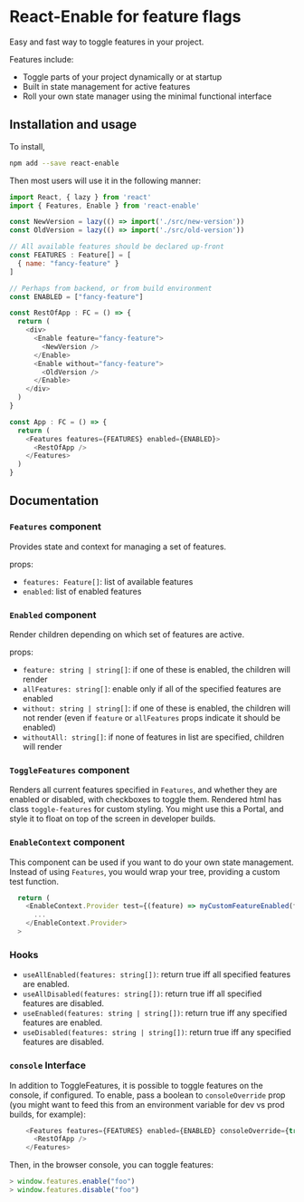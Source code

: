 # React-Enable for feature flags

Easy and fast way to toggle features in your project.

Features include:

* Toggle parts of your project dynamically or at startup
* Built in state management for active features
* Roll your own state manager using the minimal functional interface

## Installation and usage

To install,

```sh
npm add --save react-enable
```

Then most users will use it in the following manner:

```js
import React, { lazy } from 'react'
import { Features, Enable } from 'react-enable'

const NewVersion = lazy(() => import('./src/new-version'))
const OldVersion = lazy(() => import('./src/old-version'))

// All available features should be declared up-front
const FEATURES : Feature[] = [
  { name: "fancy-feature" }
]

// Perhaps from backend, or from build environment
const ENABLED = ["fancy-feature"]

const RestOfApp : FC = () => {
  return (
    <div>
      <Enable feature="fancy-feature">
        <NewVersion />
      </Enable>
      <Enable without="fancy-feature">
        <OldVersion />
      </Enable>
    </div>
  )
}

const App : FC = () => {
  return (
    <Features features={FEATURES} enabled={ENABLED}>
      <RestOfApp />
    </Features>
  )
}
```

## Documentation

### `Features` component

Provides state and context for managing a set of features.

props:

- `features: Feature[]`: list of available features
- `enabled`: list of enabled features

### `Enabled` component

Render children depending on which set of features are active.

props:

- `feature: string | string[]`: if one of these is enabled, the children will render
- `allFeatures: string[]`: enable only if all of the specified features are enabled
- `without: string | string[]`: if one of these is enabled, the children will not render (even if `feature`
  or `allFeatures` props indicate it should be enabled)
- `withoutAll: string[]`: if none of features in list are specified, children will render

### `ToggleFeatures` component

Renders all current features specified in `Features`, and whether they are enabled or disabled,
with checkboxes to toggle them.
Rendered html has class `toggle-features` for custom styling. You might use this a Portal,
and style it to float on top of the screen in developer builds.

### `EnableContext` component

This component can be used if you want to do your own state management.
Instead of using `Features`, you would wrap your tree, providing a custom test function.

```js
  return (
    <EnableContext.Provider test={(feature) => myCustomFeatureEnabled(feature)}>
      ...
    </EnableContext.Provider>
  >
```

### Hooks

- `useAllEnabled(features: string[])`:  return true iff all specified features are enabled.
- `useAllDisabled(features: string[])`: return true iff all specified features are disabled.
- `useEnabled(features: string | string[])`: return true iff any specified features are enabled.
- `useDisabled(features: string | string[])`: return true iff any specified features are disabled.


### `console` Interface

In addition to ToggleFeatures, it is possible to toggle features on the console, if configured. To enable,
pass a boolean to `consoleOverride` prop (you might want to feed this from an environment variable for dev vs
prod builds, for example):

```js
    <Features features={FEATURES} enabled={ENABLED} consoleOverride={true}>
      <RestOfApp />
    </Features>
```

Then, in the browser console, you can toggle features:

```js
> window.features.enable("foo")
> window.features.disable("foo")
```

